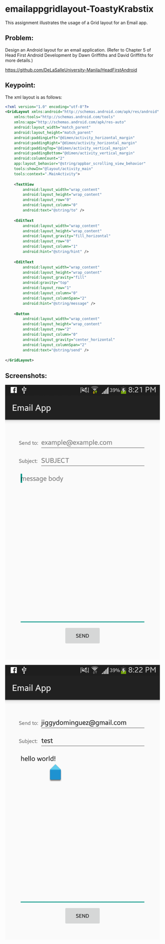 # emailappgridlayout-ToastyKrabstix


This assignment illustrates the usage of a Grid layout for an Email app.


## Problem:

Design an Android layout for an email application. (Refer to Chapter 5 of Head First Android Development by Dawn Griffiths and David Griffiths for more details.)    

https://github.com/DeLaSalleUniversity-Manila/HeadFirstAndroid 


## Keypoint:

The xml layout is as follows:
```xml
<?xml version="1.0" encoding="utf-8"?>
<GridLayout xmlns:android="http://schemas.android.com/apk/res/android"
    xmlns:tools="http://schemas.android.com/tools"
    xmlns:app="http://schemas.android.com/apk/res-auto"
    android:layout_width="match_parent"
    android:layout_height="match_parent"
    android:paddingLeft="@dimen/activity_horizontal_margin"
    android:paddingRight="@dimen/activity_horizontal_margin"
    android:paddingTop="@dimen/activity_vertical_margin"
    android:paddingBottom="@dimen/activity_vertical_margin"
    android:columnCount="2"
    app:layout_behavior="@string/appbar_scrolling_view_behavior"
    tools:showIn="@layout/activity_main"
    tools:context=".MainActivity">

    <TextView
        android:layout_width="wrap_content"
        android:layout_height="wrap_content"
        android:layout_row="0"
        android:layout_column="0"
        android:text="@string/to" />

    <EditText
        android:layout_width="wrap_content"
        android:layout_height="wrap_content"
        android:layout_gravity="fill_horizontal"
        android:layout_row="0"
        android:layout_column="1"
        android:hint="@string/hint" />

    <EditText
        android:layout_width="wrap_content"
        android:layout_height="wrap_content"
        android:layout_gravity="fill"
        android:gravity="top"
        android:layout_row="1"
        android:layout_column="0"
        android:layout_columnSpan="2"
        android:hint="@string/message" />

    <Button
        android:layout_width="wrap_content"
        android:layout_height="wrap_content"
        android:layout_row="2"
        android:layout_column="0"
        android:layout_gravity="center_horizontal"
        android:layout_columnSpan="2"
        android:text="@string/send" />

</GridLayout>
```


## Screenshots:

![alt tag](https://github.com/DeLaSalleUniversity-Manila/emailappgridlayout-ToastyKrabstix/blob/master/device-2015-10-05-202214.png)

![alt tag](https://github.com/DeLaSalleUniversity-Manila/emailappgridlayout-ToastyKrabstix/blob/master/device-2015-10-05-202302.png)
